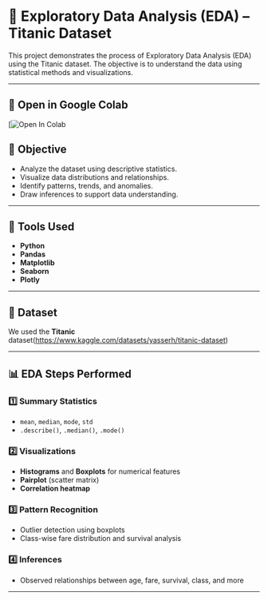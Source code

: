 # 🚢 Exploratory Data Analysis (EDA) – Titanic Dataset

This project demonstrates the process of Exploratory Data Analysis (EDA) using the Titanic dataset. The objective is to understand the data using statistical methods and visualizations.

---

## 🔗 Open in Google Colab

[![Open In Colab](https://colab.research.google.com/drive/1YOgabtI5Xc7I8ccXXvirJ6SVPjX6M-9H?usp=sharing)


## 🎯 Objective

- Analyze the dataset using descriptive statistics.
- Visualize data distributions and relationships.
- Identify patterns, trends, and anomalies.
- Draw inferences to support data understanding.

---

## 🧰 Tools Used

- **Python**
- **Pandas**
- **Matplotlib**
- **Seaborn**
- **Plotly**

---

## 📁 Dataset

We used the **Titanic** dataset(https://www.kaggle.com/datasets/yasserh/titanic-dataset)


---

## 📊 EDA Steps Performed

### 1️⃣ Summary Statistics
- `mean`, `median`, `mode`, `std`
- `.describe()`, `.median()`, `.mode()`

### 2️⃣ Visualizations
- **Histograms** and **Boxplots** for numerical features
- **Pairplot** (scatter matrix)
- **Correlation heatmap**

### 3️⃣ Pattern Recognition
- Outlier detection using boxplots
- Class-wise fare distribution and survival analysis

### 4️⃣ Inferences
- Observed relationships between age, fare, survival, class, and more

---



